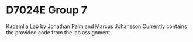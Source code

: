 # D7024E Group 7
Kademlia Lab by Jonathan Palm and Marcus Johansson
Currently contains the provided code from the lab assignment.
